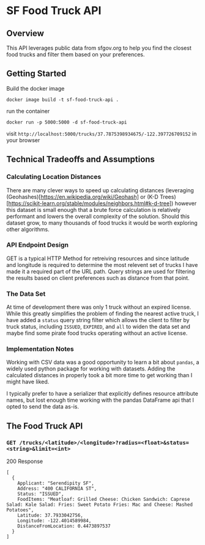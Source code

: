 # SF Food Truck API
## Overview
This API leverages public data from sfgov.org to help you find the closest food trucks and filter them based on your preferences.

## Getting Started
Build the docker image

`docker image build -t sf-food-truck-api .`

run the container

`docker run -p 5000:5000 -d sf-food-truck-api`

visit `http://localhost:5000/trucks/37.7875398934675/-122.397726709152` in your browser 

## Technical Tradeoffs and Assumptions
### Calculating Location Distances
There are many clever ways to speed up calculating distances (leveraging (Geohashes)[https://en.wikipedia.org/wiki/Geohash] or (K-D Trees)[https://scikit-learn.org/stable/modules/neighbors.html#k-d-tree]) however this dataset is small enough that a brute force calculation is relatively performant and lowers the overall complexity of the solution.  Should this dataset grow, to many thousands of food trucks it would be worth exploring other algorithms.

### API Endpoint Design
GET is a typical HTTP Method for retreiving resources and since latitude and longitude is required to determine the most relevent set of trucks I have made it a required part of the URL path.  Query strings are used for filtering the results based on client preferences such as distance from that point.

### The Data Set
At time of development there was only 1 truck without an expired license.  While this greatly simplifies the problem of finding the nearest active truck, I have added a `status` query string filter which allows the client to filter by truck status, including `ISSUED`, `EXPIRED`, and `all` to widen the data set and maybe find some pirate food trucks operating without an active license.

### Implementation Notes
Working with CSV data was a good opportunity to learn a bit about `pandas`, a widely used python package for working with datasets.  Adding the calculated distances in properly took a bit more time to get working than I might have liked.

I typically prefer to have a serializer that explicitly defines resource attribute names, but lost enough time working with the pandas DataFrame api that I opted to send the data as-is.



## The Food Truck API
### `GET /trucks/<latitude>/<longitude>?radius=<float>&status=<string>&limit=<int>`
200 Response 
```
[
  {
    Applicant: "Serendipity SF",
    Address: "400 CALIFORNIA ST",
    Status: "ISSUED",
    FoodItems: "Meatloaf: Grilled Cheese: Chicken Sandwich: Caprese Salad: Kale Salad: Fries: Sweet Potato Fries: Mac and Cheese: Mashed Potatoes",
    Latitude: 37.7933042756,
    Longitude: -122.4014589984,
    DistanceFromLocation: 0.4473897537
  }
]
```